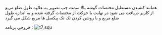 همانند کشیدن مستطیل مختصات گوشه بالا سمت چپ تصویر به علاوه طول ضلع مربع از کاربر دریافت می شود
در نهایت با حرکت از مختصات گرفته شده و به اندازه طول ضلع مربع و با روشن کردن تک تک پیکسل ها مربع شکل می گیرد

خروجی برنامه :
![t7_squ](https://user-images.githubusercontent.com/80279784/113258278-fecb5480-92e0-11eb-8ab1-17653d56e6ff.PNG)
